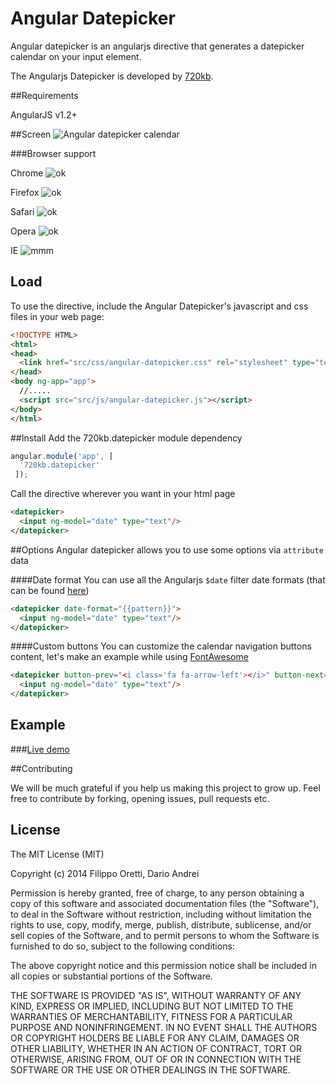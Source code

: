 Angular Datepicker
==================


Angular datepicker is an angularjs directive that generates a datepicker calendar on your input element.


The Angularjs Datepicker is developed by [720kb](http://720kb.net).

##Requirements


AngularJS v1.2+

##Screen
![Angular datepicker calendar](http://i.imgur.com/44ut0ET.png)

###Browser support

 
Chrome ![ok](http://i.imgur.com/CK8qxk1.png)

Firefox ![ok](http://i.imgur.com/CK8qxk1.png)

Safari ![ok](http://i.imgur.com/CK8qxk1.png)

Opera ![ok](http://i.imgur.com/CK8qxk1.png)

IE ![mmm](http://i.imgur.com/iAIwqCL.png)


## Load

To use the directive, include the Angular Datepicker's javascript and css files in your web page:

```html
<!DOCTYPE HTML>
<html>
<head>
  <link href="src/css/angular-datepicker.css" rel="stylesheet" type="text/css" />
</head>
<body ng-app="app">
  //.....
  <script src="src/js/angular-datepicker.js"></script>
</body>
</html>
```

##Install
Add the 720kb.datepicker module dependency

```js
angular.module('app', [
  '720kb.datepicker'
 ]);
```


Call the directive wherever you want in your html page

```html
<datepicker>
  <input ng-model="date" type="text"/>
</datepicker>
```
##Options
Angular datepicker allows you to use some options via `attribute` data

####Date format
You can use all the Angularjs `$date` filter date formats (that can be found [here](https://docs.angularjs.org/api/ng/filter/date))

```html
<datepicker date-format="{{pattern}}">
  <input ng-model="date" type="text"/>
</datepicker>
```
####Custom buttons
You can customize the calendar navigation buttons content, let's make an example while using [FontAwesome](http://fontawesome.io)

```html
<datepicker button-prev="<i class='fa fa-arrow-left'></i>" button-next="<i class='fa fa-arrow-right'></i>">
  <input ng-model="date" type="text"/>
</datepicker>
```
## Example

###[Live demo](https://720kb.github.io/angular-datepicker)


##Contributing

We will be much grateful if you help us making this project to grow up.
Feel free to contribute by forking, opening issues, pull requests etc.

## License

The MIT License (MIT)

Copyright (c) 2014 Filippo Oretti, Dario Andrei

Permission is hereby granted, free of charge, to any person obtaining a copy of this software and associated documentation files (the "Software"), to deal in the Software without restriction, including without limitation the rights to use, copy, modify, merge, publish, distribute, sublicense, and/or sell copies of the Software, and to permit persons to whom the Software is furnished to do so, subject to the following conditions:

The above copyright notice and this permission notice shall be included in all copies or substantial portions of the Software.

THE SOFTWARE IS PROVIDED "AS IS", WITHOUT WARRANTY OF ANY KIND, EXPRESS OR IMPLIED, INCLUDING BUT NOT LIMITED TO THE WARRANTIES OF MERCHANTABILITY, FITNESS FOR A PARTICULAR PURPOSE AND NONINFRINGEMENT. IN NO EVENT SHALL THE AUTHORS OR COPYRIGHT HOLDERS BE LIABLE FOR ANY CLAIM, DAMAGES OR OTHER LIABILITY, WHETHER IN AN ACTION OF CONTRACT, TORT OR OTHERWISE, ARISING FROM, OUT OF OR IN CONNECTION WITH THE SOFTWARE OR THE USE OR OTHER DEALINGS IN THE SOFTWARE.
